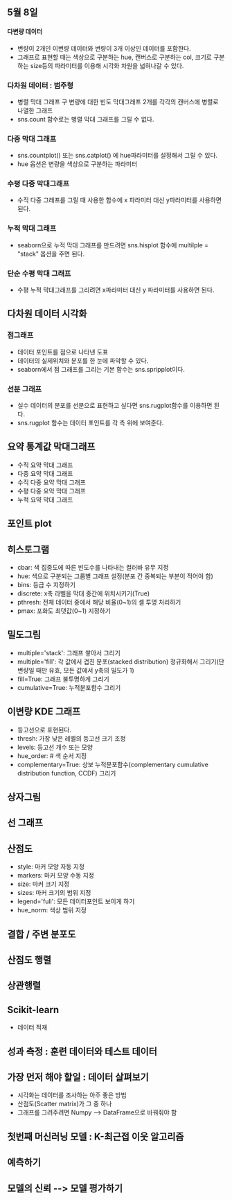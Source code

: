 ## 5월 8일

#### 다변량 데이터
- 변량이 2개인 이변량 데이터와 변량이 3개 이상인 데이터를 포함한다.
- 그래프로 표현할 때는 색상으로 구분하는 hue, 캔버스로 구분하는 col, 크기로 구분하는 size등의 파라미터를 이용해 시각화 차원을 넓혀나갈 수 있다.

### 다차원 데이터 : 범주형
- 병렬 막대 그래프 구 변량에 대한 빈도 막대그래프 2개를 각각의 캔버스에 병렬로 나열한 그래프
- sns.count 함수로는 병렬 막대 그래프를 그릴 수 없다.

### 다중 막대 그래프
- sns.countplot() 또는 sns.catplot() 에 hue파라미터를 설정해서 그릴 수 있다.
- hue 옵션은 변량을 색상으로 구분하는 파라미터

### 수평 다중 막대그래프
- 수직 다중 그래프를 그릴 때 사용한 함수에 x 파라미터 대신 y파라미터를 사용하면 된다.

### 누적 막대 그래프
- seaborn으로 누적 막대 그래프를 만드려면 sns.hisplot 함수에 multilple = "stack" 옵션을 주면 된다.

### 단순 수평 막대 그래프
- 수평 누적 막대그래프를 그리려면 x파라미터 대신 y 파라미터를 사용하면 된다.

## 다차원 데이터 시각화
### 점그래프
- 데이터 포인트를 점으로 나타낸 도표
- 데이터의 실제위치와 분포를 한 눈에 파악할 수 있다.
- seaborn에서 점 그래프를 그리는 기본 함수는 sns.spripplot이다.

### 선분 그래프
- 실수 데이터의 분포를 선분으로 표현하고 싶다면 sns.rugplot함수를 이용하면 된다.
- sns.rugplot 함수는 데이터 포인트를 각 측 위에 보여준다.

## 요약 통계값 막대그래프

- 수직 요약 막대 그래프
- 다중 요약 막대 그래프
- 수직 다중 요약 막대 그래프
- 수평 다중 요약 막대 그래프
- 누적 요약 막대 그래프


## 포인트 plot

## 히스토그램

- cbar: 색 집중도에 따른 빈도수를 나타내는 컬러바 유무 지정
- hue: 색으로 구분되는 그룹별 그래프 설정(분포 간 중복되는 부분이 적어야 함)
- bins: 등급 수 지정하기
- discrete: x축 라벨을 막대 중간에 위치시키기(True)
- pthresh: 전체 데이터 중에서 해당 비율(0~1)의 셀 투명 처리하기
- pmax: 포화도 최댓값(0~1) 지정하기

## 밀도그림
- multiple='stack': 그래프 쌓아서 그리기
- multiple='fill': 각 값에서 겹친 분포(stacked distribution) 정규화해서 그리기(단변량일 때만 유효, 모든 값에서 y축의 밀도가 1)
- fill=True: 그래프 불투명하게 그리기
- cumulative=True: 누적분포함수 그리기

## 이변량 KDE 그래프
- 등고선으로 표현된다.
- thresh: 가장 낮은 레벨의 등고선 크기 조정
- levels: 등고선 개수 또는 모양
- hue_order: # 색 순서 지정
- complementary=True: 상보 누적분포함수(complementary cumulative distribution function, CCDF) 그리기

## 상자그림

## 선 그래프
## 산점도
- style: 마커 모양 자동 지정
- markers: 마커 모양 수동 지정
- size: 마커 크기 지정
- sizes: 마커 크기의 범위 지정
- legend='full': 모든 데이터포인트 보이게 하기
- hue_norm: 색상 범위 지정

## 결합 / 주변 분포도

## 산점도 행렬

## 상관행렬

## Scikit-learn
- 데이터 적재

## 성과 측정 : 훈련 데이터와 테스트 데이터

## 가장 먼저 해야 할일 : 데이터 살펴보기
- 시각화는 데이터를 조사하는 아주 좋은 방법
- 산점도(Scatter matrix)가 그 중 하나
- 그래프를 그려주려면 Numpy --> DataFrame으로 바꿔줘야 함

## 첫번째 머신러닝 모델 : K-최근접 이웃 알고리즘

## 예측하기

## 모델의 신뢰 --> 모델 평가하기